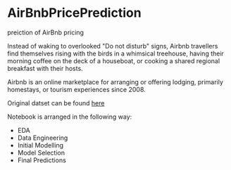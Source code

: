 # AirBnbPricePrediction
preiction of AirBnb pricing


Instead of waking to overlooked "Do not disturb" signs, Airbnb travellers find themselves rising with the birds in a whimsical treehouse, having their morning coffee on the deck of a houseboat, or cooking a shared regional breakfast with their hosts.

Airbnb is an online marketplace for arranging or offering lodging, primarily homestays, or tourism experiences since 2008.

Original datset can be found [here](http://insideairbnb.com/get-the-data.html)

Notebook is arranged in the following way:
- EDA
- Data Engineering
- Initial Modelling
- Model Selection
- Final Predictions
